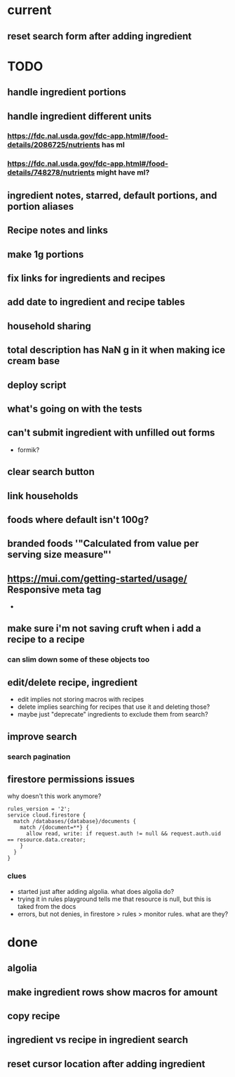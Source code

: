 # current
## reset search form after adding ingredient

# TODO
## handle ingredient portions
## handle ingredient different units
### https://fdc.nal.usda.gov/fdc-app.html#/food-details/2086725/nutrients has ml
### https://fdc.nal.usda.gov/fdc-app.html#/food-details/748278/nutrients might have ml?
## ingredient notes, starred, default portions, and portion aliases
## Recipe notes and links
## make 1g portions
## fix links for ingredients and recipes
## add date to ingredient and recipe tables
## household sharing
## total description has NaN g in it when making ice cream base 
## deploy script
## what's going on with the tests
## can't submit ingredient with unfilled out forms
- formik?
## clear search button
## link households
## foods where default isn't 100g?
## branded foods '"Calculated from value per serving size measure"'
## https://mui.com/getting-started/usage/ Responsive meta tag
- <meta name="viewport" content="initial-scale=1, width=device-width" />
## make sure i'm not saving cruft when i add a recipe to a recipe
### can slim down some of these objects too
## edit/delete recipe, ingredient
- edit implies not storing macros with recipes
- delete implies searching for recipes that use it and deleting those?
- maybe just "deprecate" ingredients to exclude them from search?
## improve search
### search pagination
## firestore permissions issues
why doesn't this work anymore?
```
rules_version = '2';
service cloud.firestore {
  match /databases/{database}/documents {
    match /{document=**} {
      allow read, write: if request.auth != null && request.auth.uid == resource.data.creator;
    }
  }
}
```
### clues
- started just after adding algolia.  what does algolia do?
- trying it in rules playground tells me that resource is null, but this is taked from the docs
- errors, but not denies, in firestore > rules > monitor rules. what are they?


# done
## algolia
## make ingredient rows show macros for amount
## copy recipe
## ingredient vs recipe in ingredient search
## reset cursor location after adding ingredient
